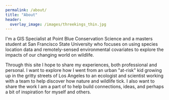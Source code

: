 ```yaml
---
permalink: /about/
title: "About"
header:
  overlay_image: /images/threekings_thin.jpg
---
```



I'm a GIS Specialist at Point Blue Conservation Science 
and a masters student at San Francisco State University 
who focuses on using species location data and remotely-sensed 
environmental covariates to explore the impacts of our changing world on wildlife.

Through this site I hope to share my experiences, both professional and personal. I want to explore how I went from an urban "at-risk" kid growing up in the gritty streets of Los Angeles to an ecologist and scientist 
working with a team to help discover how nature and wildlife tick. I also want to share the work I am a part of to help build connections, ideas, and perhaps a bit of inspiration for myself and others. 

<img src="{{ site.url }}{{ site.baseurl }}/images/avatar.jpg" alt="">